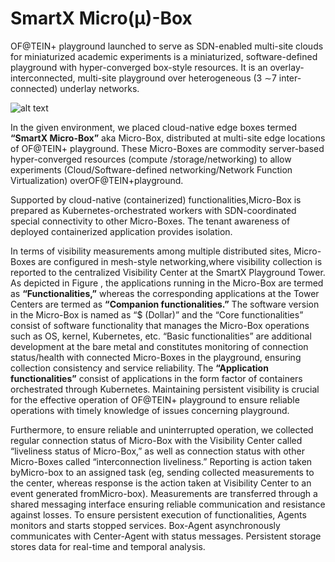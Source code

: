 # SmartX Micro(μ)-Box 
OF@TEIN+ playground launched to serve as SDN-enabled multi-site clouds for miniaturized academic experiments is a miniaturized, software-defined playground with hyper-converged box-style resources. It is an overlay-interconnected, multi-site playground over heterogeneous (3 ∼7 inter-connected) underlay networks.

![alt text](https://github.com/SmartX-Team/SmartX-MicroBox/blob/master/basic_functionality/Fig2.png)

In the given environment, we placed cloud-native edge boxes termed **“SmartX Micro-Box”** aka Micro-Box, distributed at multi-site edge locations of OF@TEIN+ playground. These Micro-Boxes are commodity server-based hyper-converged resources (compute /storage/networking) to allow experiments (Cloud/Software-defined networking/Network Function
Virtualization) overOF@TEIN+playground.

Supported by cloud-native (containerized) functionalities,Micro-Box is prepared as Kubernetes-orchestrated workers with SDN-coordinated special connectivity to other Micro-Boxes. The tenant awareness of deployed containerized application provides isolation.

In terms of visibility measurements among multiple distributed sites, Micro-Boxes are configured in mesh-style networking,where visibility collection is reported to the centralized Visibility Center at the SmartX Playground Tower. As depicted in Figure , the applications running in the Micro-Box are termed as **“Functionalities,”** whereas the corresponding applications at the Tower Centers are termed as **“Companion functionalities.”** The software version in the Micro-Box is named as “$ (Dollar)” and the “Core functionalities” consist of software functionality that manages the Micro-Box operations such as OS, kernel, Kubernetes, etc. “Basic functionalities” are additional development at the bare
metal and constitutes monitoring of connection status/health with connected Micro-Boxes in the playground, ensuring collection consistency and service reliability. The **“Application functionalities”** consist of applications in the form factor of containers orchestrated through Kubernetes. Maintaining persistent visibility is crucial for the effective operation of OF@TEIN+ playground to ensure reliable operations with timely knowledge of issues concerning playground.

Furthermore, to ensure reliable and uninterrupted operation, we collected regular connection status of Micro-Box
with the Visibility Center called “liveliness status of Micro-Box,” as well as connection status with other Micro-Boxes
called “interconnection liveliness.” Reporting is action taken byMicro-box to an assigned task (eg, sending collected measurements
to the center, whereas response is the action taken at Visibility Center to an event generated fromMicro-box).
Measurements are transferred through a shared messaging interface ensuring reliable communication and resistance
against losses. To ensure persistent execution of functionalities, Agents monitors and starts stopped services. Box-Agent
asynchronously communicates with Center-Agent with status messages. Persistent storage stores data for real-time and
temporal analysis.
